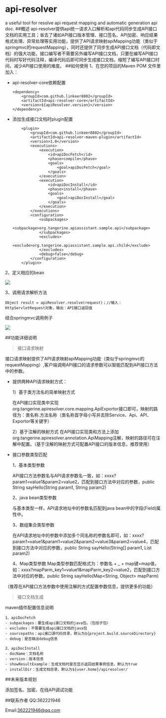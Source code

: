 # api-resolver
a useful tool for resolve api request mapping and automatic generation api doc.
##概述
api-resolver提供api统一请求入口解析和api代码同步生成API接口文档的实用工具；省去了诸如API接口版本管理、接口签名、API加密、响应结果格式处理、异常处理等实用功能，提供了API请求映射apiMapping功能（类似于springmvc的requestMapping），同时还提供了同步生成API接口文档（代码即文档）的强大功能，接口编写者不需要另外编写API接口文档，只要在编写API接口代码时写好代码注释，编译代码后即可同步生成接口文档，缩短了编写API接口时间，减少API接口使用的难度。
##如何使用
  1、在您的项目的Maven POM 文件里加入：
  
  - api-resolver-core依赖配置
  
		<dependency>
			<groupId>com.github.linkeer8802</groupId>
			<artifactId>api-resolver-core</artifactId>
			<version>${apiResolver.version}</version>
		</dependency>
		
  - 添加生成接口文档时plugin配置	
  
			<plugin>
				<groupId>com.github.linkeer8802</groupId>
				<artifactId>api-resolver-maven-plugin</artifactId>
				<version>1.0</version>
				<executions>
					<execution>
						<id>apiDocFetch</id>
						<phase>compile</phase>
						<goals>
							<goal>apiDocFetch</goal>
						</goals>
					</execution>
					<execution>
						<id>apiDocInstall</id>
						<phase>install</phase>
						<goals>
							<goal>apiDocInstall</goal>
						</goals>
					</execution>
				</executions>
				<configuration>
					<subpackages>
						<subpackage>org.tangerine.apiassistant.sample.api</subpackage>
					</subpackages>
					<excludes>
						<exclude>org.tangerine.apiassistant.sample.api.child</exclude>
					</excludes>
					<debug>false</debug>
				</configuration>
			</plugin>		
		
  2、定义相应的bean

![](http://img.blog.csdn.net/20150812113553918?watermark/2/text/aHR0cDovL2Jsb2cuY3Nkbi5uZXQv/font/5a6L5L2T/fontsize/400/fill/I0JBQkFCMA==/dissolve/70/gravity/Center)

  3、调用请求解析方法

    Object result = apiResolver.resolve(request)；//输入：HttpServletRequest对象，输出：API接口返回值

结合springmvc调用例子

![](http://img.blog.csdn.net/20150812140414949?watermark/2/text/aHR0cDovL2Jsb2cuY3Nkbi5uZXQv/font/5a6L5L2T/fontsize/400/fill/I0JBQkFCMA==/dissolve/70/gravity/Center)

##功能详细说明

> 接口请求映射

接口请求映射提供了API请求映射apiMapping功能（类似于springmvc的requestMapping）,客户端调用API接口的请求参数可以智能匹配到API接口方法中的参数。

- 提供两种API请求映射方式：

  1）基于类方法名的简单映射方式

    在API接口实现类中实现org.tangerine.apiresolver.core.mapping.ApiExportor接口即可，映射的路径为：类名称.方法名称（类名称首字母小写并去除Service、Api、API、Exportor等关键字）

  2）基于注解的映射方式
    在API接口实现类和方法上添加org.tangerine.apiresolver.annotation.ApiMapping注解，映射的路径可在注解中配置。（基于注解的映射方式可配置API接口的版本信息，推荐使用）

- 接口参数类型匹配

  1、基本类型参数

    API接口方法参数名与API请求参数名一致，如：xxxx?param1=value1&param2=value2，匹配到接口方法中对应的参数，public String sayHello(String param1, String param2)

  2、java bean类型参数

    与基本类型一样，API请求地址中的参数名匹配到java bean中的字段(Field)属性中。

  3、数组集合类型参数

    在API请求地址中的参数中添加多个同名称的参数名即可，如：xxxx?param1=value1&param1=value2&param2=value3&param2=value4，匹配到接口方法中对应的参数，public String sayHello(String[] param1, List<String> param2)

  4、Map类型参数
    Map类型参数匹配格式为：参数名 + _ + map键=map值，如：xxxx?mapParm_key1=value1&mapParm_key2=value2，匹配到接口方法中对应的参数，public String sayHello(Map<String, Object> mapParm)

（推荐在API接口方法参数中使用注解的方式配置参数信息，提供更多的功能）

> 接口文档生成

  maven插件配置信息说明

    1、apiDocFetch
    - subpackages：要生成api接口文档的java包，（包括子包）
    - excludes：不需要生成api接口文档的java包
    - sourcepaths：api接口源代码目录，默认为${project.build.sourceDirectory}
    - debug：是否输出debug信息
    
    2、apiDocInstall
    - docName：文档名称
    - version：版本信息
    - showResultExample：生成文档时是否显示返回结果事例信息，默认为true
    - installDir：生成文档目录，默认为${user.home}/apiresolver/


##未来版本规划

添加签名、加密、在线API调试功能

##联系作者
QQ:362221946

Email:362221946@qq.com
